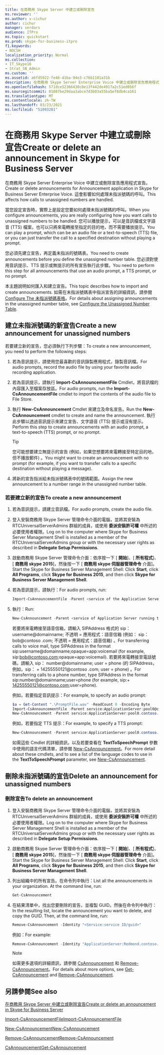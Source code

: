 ```yaml
---
title: 在商務用 Skype Server 中建立或刪除宣告
ms.reviewer: ''
ms.author: v-cichur
author: cichur
manager: serdars
audience: ITPro
ms.topic: quickstart
ms.prod: skype-for-business-itpro
f1.keywords:
- NOCSH
localization_priority: Normal
ms.collection:
- IT_Skype16
- Strat_SB_Admin
ms.custom: ''
ms.assetid: a6fd5922-fe46-41ba-94e3-c76b1101a31b
description: 在商務用 Skype Server Enterprise Voice 中建立或刪除宣告應用程式宣告。 這會影響如何處理未指派號碼的呼叫。
ms.openlocfilehash: 571dce52366430c0e13f442de4917a2c51ed056f
ms.sourcegitcommit: 01087be29daa3abce7d3b03a55ba5ef8db4ca161
ms.translationtype: MT
ms.contentlocale: zh-TW
ms.lasthandoff: 03/23/2021
ms.locfileid: "51093281"
---
```

# <a name="create-or-delete-an-announcement-in-skype-for-business-server"></a><span data-ttu-id="96cb4-104">在商務用 Skype Server 中建立或刪除宣告</span><span class="sxs-lookup"><span data-stu-id="96cb4-104">Create or delete an announcement in Skype for Business Server</span></span>

<span data-ttu-id="96cb4-105">在商務用 Skype Server Enterprise Voice 中建立或刪除宣告應用程式宣告。</span><span class="sxs-lookup"><span data-stu-id="96cb4-105">Create or delete announcements for Announcement application in Skype for Business Server Enterprise Voice.</span></span> <span data-ttu-id="96cb4-106">這會影響如何處理未指派號碼的呼叫。</span><span class="sxs-lookup"><span data-stu-id="96cb4-106">This affects how calls to unassigned numbers are handled.</span></span>

<span data-ttu-id="96cb4-107">當您設定宣告時，實際上是設定您要如何處理未指派號碼的呼叫。</span><span class="sxs-lookup"><span data-stu-id="96cb4-107">When you configure announcements, you are really configuring how you want calls to unassigned numbers to be handled.</span></span> <span data-ttu-id="96cb4-108">您可以播放提示，可以是音訊檔或文字語音 (TTS) 檔案，也可以只將來電轉接至指定的目的地，而不需要播放提示。</span><span class="sxs-lookup"><span data-stu-id="96cb4-108">You can play a prompt, which can be an audio file or a text-to-speech (TTS) file, or you can just transfer the call to a specified destination without playing a prompt.</span></span>

<span data-ttu-id="96cb4-109">您必須先建立宣告，再定義未指派的號碼表。</span><span class="sxs-lookup"><span data-stu-id="96cb4-109">You need to create announcements before you define the unassigned number table.</span></span> <span data-ttu-id="96cb4-110">您必須對使用音訊提示、TTS 提示或無提示的所有宣告執行此步驟。</span><span class="sxs-lookup"><span data-stu-id="96cb4-110">You need to perform this step for all announcements that use an audio prompt, a TTS prompt, or no prompt.</span></span>

<span data-ttu-id="96cb4-111">本主題說明如何匯入和建立宣告。</span><span class="sxs-lookup"><span data-stu-id="96cb4-111">This topic describes how to import and create announcements.</span></span> <span data-ttu-id="96cb4-112">如需在未指派號碼表中指派宣告的詳細資訊，請參閱 [Configure The 未指派號碼表格](/previous-versions/office/lync-server-2013/lync-server-2013-configure-the-unassigned-number-table)。</span><span class="sxs-lookup"><span data-stu-id="96cb4-112">For details about assigning announcements in the unassigned number table, see [Configure the Unassigned Number Table](/previous-versions/office/lync-server-2013/lync-server-2013-configure-the-unassigned-number-table).</span></span>

## <a name="create-a-new-announcement-for-unassigned-numbers"></a><span data-ttu-id="96cb4-113">建立未指派號碼的新宣告</span><span class="sxs-lookup"><span data-stu-id="96cb4-113">Create a new announcement for unassigned numbers</span></span>

<span data-ttu-id="96cb4-114">若要建立新的宣告，您必須執行下列步驟：</span><span class="sxs-lookup"><span data-stu-id="96cb4-114">To create a new announcement, you need to perform the following steps:</span></span>

1. <span data-ttu-id="96cb4-115">若為音訊提示，請使用您最喜歡的音訊錄製應用程式，錄製音訊檔。</span><span class="sxs-lookup"><span data-stu-id="96cb4-115">For audio prompts, record the audio file by using your favorite audio recording application.</span></span>

2. <span data-ttu-id="96cb4-116">若為音訊提示，請執行 **Import-CsAnnouncementFile** Cmdlet，將音訊檔的內容匯入至檔案存放區。</span><span class="sxs-lookup"><span data-stu-id="96cb4-116">For audio prompts, run the **Import-CsAnnouncementFile** cmdlet to import the contents of the audio file to File Store.</span></span>

3. <span data-ttu-id="96cb4-117">執行 **New-CsAnnouncement** Cmdlet 來建立及命名宣告。</span><span class="sxs-lookup"><span data-stu-id="96cb4-117">Run the **New-CsAnnouncement** cmdlet to create and name the announcement.</span></span> <span data-ttu-id="96cb4-118">執行此步驟以透過音訊提示來建立宣告、文字語音 (TTS) 提示或沒有提示。</span><span class="sxs-lookup"><span data-stu-id="96cb4-118">Perform this step to create announcements with an audio prompt, a text-to-speech (TTS) prompt, or no prompt.</span></span>

    > [!TIP]
    > <span data-ttu-id="96cb4-119">您可能想要建立無提示的宣告 (例如，如果您想要將來電轉接至特定目的地，但不播放郵件) 。</span><span class="sxs-lookup"><span data-stu-id="96cb4-119">You might want to create an announcement with no prompt (for example, if you want to transfer calls to a specific destination without playing a message).</span></span>

4. <span data-ttu-id="96cb4-120">將新的宣告指派給未指派號碼表中的號碼範圍。</span><span class="sxs-lookup"><span data-stu-id="96cb4-120">Assign the new announcement to a number range in the unassigned number table.</span></span>

### <a name="to-create-a-new-announcement"></a><span data-ttu-id="96cb4-121">若要建立新的宣告</span><span class="sxs-lookup"><span data-stu-id="96cb4-121">To create a new announcement</span></span>

1. <span data-ttu-id="96cb4-122">若為音訊提示，請建立音訊檔。</span><span class="sxs-lookup"><span data-stu-id="96cb4-122">For audio prompts, create the audio file.</span></span>

2. <span data-ttu-id="96cb4-123">登入安裝商務用 Skype Server 管理命令介面的電腦，並將其安裝為 RTCUniversalServerAdmins 群組的成員，或使用 **委派安裝許可權** 中所述的必要使用者權限。</span><span class="sxs-lookup"><span data-stu-id="96cb4-123">Log on to the computer where Skype for Business Server Management Shell is installed as a member of the RTCUniversalServerAdmins group or with the necessary user rights as described in **Delegate Setup Permissions**.</span></span>

3. <span data-ttu-id="96cb4-124">啟動商務用 Skype Server 管理命令介面：依序按一下 [ **開始**]、[ **所有程式**]、[ **商務用 skype 2015**]，然後按一下 [ **商務用 skype 伺服器管理命令** 介面]。</span><span class="sxs-lookup"><span data-stu-id="96cb4-124">Start the Skype for Business Server Management Shell: Click **Start**, click **All Programs**, click **Skype for Business 2015**, and then click **Skype for Business Server Management Shell**.</span></span>

4. <span data-ttu-id="96cb4-125">若為音訊提示，請執行：</span><span class="sxs-lookup"><span data-stu-id="96cb4-125">For audio prompts, run:</span></span>

   ```powershell
   Import-CsAnnouncementFile -Parent <service of the Application Server running the Announcement application> -FileName <name for file in File Store> -Content Byte [<contents of file in byte array>]
   ```

5. <span data-ttu-id="96cb4-126">執行：</span><span class="sxs-lookup"><span data-stu-id="96cb4-126">Run:</span></span>

   ```powershell
   New-CsAnnouncement -Parent <service of Application Server running the Announcement application, in the form: service:ApplicationServer:<fqdn>> -Name <unique name to be used as destination in unassigned number table> [-AudioFilePrompt <FileName specified in Import-CsAnnouncementFile>] [-TextToSpeechPrompt <text string to be converted to speech>] [-Language <Language for playing the TTS prompt (required for PromptTts)>] [-TargetUri sip:SIPAddress for transferring caller after announcement]
   ```

    <span data-ttu-id="96cb4-127">若要將來電轉接至語音信箱，請輸入 SIPAddress 格式的 sip： username@domainname; 不透明 = 應用程式：語音信箱 (例如： sip： bob@contoso .com; 不透明 = 應用程式：語音信箱) 。</span><span class="sxs-lookup"><span data-stu-id="96cb4-127">For transferring calls to voice mail, type SIPAddress in the format sip:username@domainname;opaque=app:voicemail (for example, sip:bob@contoso.com;opaque=app:voicemail).</span></span> <span data-ttu-id="96cb4-128">若要將來電轉接至電話號碼，請輸入 sip： number@domainname; user = phone (的 SIPAddress，例如，sip： + 14255550121@contoso .com; user = phone) 。</span><span class="sxs-lookup"><span data-stu-id="96cb4-128">For transferring calls to a phone number, type SIPAddress in the format sip:number@domainname;user=phone (for example, sip:+ 14255550121@contoso.com;user=phone).</span></span>

    <span data-ttu-id="96cb4-129">例如，若要指定音訊提示：</span><span class="sxs-lookup"><span data-stu-id="96cb4-129">For example, to specify an audio prompt:</span></span>

   ```powershell
   $a = Get-Content ".\PromptFile.wav" -ReadCount 0 -Encoding Byte
   Import-CsAnnouncementFile -Parent service:ApplicationServer:pool0@contoso.com -FileName "ChangedNumberMessage.wav" -Content $a
   New-CsAnnouncement -Parent service:ApplicationServer:pool0.contoso.com -Name "Number Changed Announcement" -AudioFilePrompt "ChangedNumberMessage.wav"
   ```

    <span data-ttu-id="96cb4-130">例如，若要指定 TTS 提示：</span><span class="sxs-lookup"><span data-stu-id="96cb4-130">For example, to specify a TTS prompt:</span></span>

   ```powershell
   New-CsAnnouncement -Parent service:ApplicationServer:pool0.contoso.com -Name "Help Desk Announcement" -TextToSpeechPrompt "The Help Desk number has changed. Please dial 5550100." -Language "en-US"
   ```

   <span data-ttu-id="96cb4-131">如需這些 Cmdlet 的詳細資訊，以及若要查看在 **TextToSpeechPrompt** 參數中使用的語言代碼清單，請參閱 [New-CsAnnouncement](/powershell/module/skype/new-csannouncement?view=skype-ps)。</span><span class="sxs-lookup"><span data-stu-id="96cb4-131">For more detail about these cmdlets, and to see a list of the language codes to use in the **TextToSpeechPrompt** parameter, see [New-CsAnnouncement](/powershell/module/skype/new-csannouncement?view=skype-ps).</span></span>

## <a name="delete-an-announcement-for-unassigned-numbers"></a><span data-ttu-id="96cb4-132">刪除未指派號碼的宣告</span><span class="sxs-lookup"><span data-stu-id="96cb4-132">Delete an announcement for unassigned numbers</span></span>

### <a name="to-delete-an-announcement"></a><span data-ttu-id="96cb4-133">刪除宣告</span><span class="sxs-lookup"><span data-stu-id="96cb4-133">To delete an announcement</span></span>

1. <span data-ttu-id="96cb4-134">登入安裝商務用 Skype Server 管理命令介面的電腦，並將其安裝為 RTCUniversalServerAdmins 群組的成員，或使用 **委派安裝許可權** 中所述的必要使用者權限。</span><span class="sxs-lookup"><span data-stu-id="96cb4-134">Log on to the computer where Skype for Business Server Management Shell is installed as a member of the RTCUniversalServerAdmins group or with the necessary user rights as described in **Delegate Setup Permissions**.</span></span>

2. <span data-ttu-id="96cb4-135">啟動商務用 Skype Server 管理命令介面：依序按一下 [ **開始**]、[ **所有程式**]、[ **商務用 skype 2015**]，然後按一下 [ **商務用 skype 伺服器管理命令** 介面]。</span><span class="sxs-lookup"><span data-stu-id="96cb4-135">Start the Skype for Business Server Management Shell: Click **Start**, click **All Programs**, click **Skype for Business 2015**, and then click **Skype for Business Server Management Shell**.</span></span>

3. <span data-ttu-id="96cb4-p108">列出組織中的所有宣告。在命令列中執行：</span><span class="sxs-lookup"><span data-stu-id="96cb4-p108">List all the announcements in your organization. At the command line, run:</span></span>

   ```powershell
   Get-CsAnnouncement
   ```

4. <span data-ttu-id="96cb4-p109">在結果清單中，找出您要刪除的宣告，並複製 GUID。然後在命令列中執行：</span><span class="sxs-lookup"><span data-stu-id="96cb4-p109">In the resulting list, locate the announcement you want to delete, and copy the GUID. Then, at the command line, run:</span></span>

   ```powershell
   Remove-CsAnnouncement -Identity "<Service:service ID/guid>"
   ```

    <span data-ttu-id="96cb4-140">例如：</span><span class="sxs-lookup"><span data-stu-id="96cb4-140">For example:</span></span>

   ```powershell
   Remove-CsAnnouncement -Identity "ApplicationServer:Redmond.contoso.com/1951f734-c80f-4fb2-965d-51807c792b90"
   ```

    > [!NOTE]
    > <span data-ttu-id="96cb4-141">如需更多選項的詳細資訊，請參閱 [CsAnnouncement](/powershell/module/skype/get-csannouncement?view=skype-ps) 和 [Remove-CsAnnouncement](/powershell/module/skype/remove-csannouncement?view=skype-ps)。</span><span class="sxs-lookup"><span data-stu-id="96cb4-141">For details about more options, see [Get-CsAnnouncement](/powershell/module/skype/get-csannouncement?view=skype-ps) and [Remove-CsAnnouncement](/powershell/module/skype/remove-csannouncement?view=skype-ps).</span></span>

## <a name="see-also"></a><span data-ttu-id="96cb4-142">另請參閱</span><span class="sxs-lookup"><span data-stu-id="96cb4-142">See also</span></span>

[<span data-ttu-id="96cb4-143">在商務用 Skype Server 中建立或刪除宣告</span><span class="sxs-lookup"><span data-stu-id="96cb4-143">Create or delete an announcement in Skype for Business Server</span></span>](create-an-announcement.md)

[<span data-ttu-id="96cb4-144">Import-CsAnnouncementFile</span><span class="sxs-lookup"><span data-stu-id="96cb4-144">Import-CsAnnouncementFile</span></span>](/powershell/module/skype/import-csannouncementfile?view=skype-ps)

[<span data-ttu-id="96cb4-145">New-CsAnnouncement</span><span class="sxs-lookup"><span data-stu-id="96cb4-145">New-CsAnnouncement</span></span>](/powershell/module/skype/new-csannouncement?view=skype-ps)

[<span data-ttu-id="96cb4-146">Remove-CsAnnouncement</span><span class="sxs-lookup"><span data-stu-id="96cb4-146">Remove-CsAnnouncement</span></span>](/powershell/module/skype/remove-csannouncement?view=skype-ps)

[<span data-ttu-id="96cb4-147">CsAnnouncement</span><span class="sxs-lookup"><span data-stu-id="96cb4-147">Get-CsAnnouncement</span></span>](/powershell/module/skype/get-csannouncement?view=skype-ps)